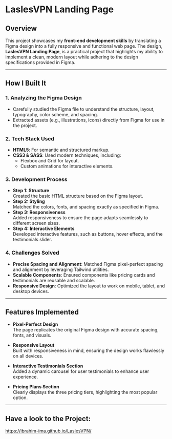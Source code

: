 # LaslesVPN Landing Page

## Overview

This project showcases my **front-end development skills** by translating a Figma design into a fully responsive and functional web page. The design, **LaslesVPN Landing Page**, is a practical project that highlights my ability to implement a clean, modern layout while adhering to the design specifications provided in Figma.

---

## How I Built It

### 1. **Analyzing the Figma Design**
   - Carefully studied the Figma file to understand the structure, layout, typography, color scheme, and spacing.
   - Extracted assets (e.g., illustrations, icons) directly from Figma for use in the project.

### 2. **Tech Stack Used**
   - **HTML5**: For semantic and structured markup.
   - **CSS3 & SASS**: Used modern techniques, including:
     - Flexbox and Grid for layout.
     - Custom animations for interactive elements.

### 3. **Development Process**
   - **Step 1: Structure**  
     Created the basic HTML structure based on the Figma layout.
   - **Step 2: Styling**  
     Matched the colors, fonts, and spacing exactly as specified in Figma.
   - **Step 3: Responsiveness**  
     Added responsiveness to ensure the page adapts seamlessly to different screen sizes.
   - **Step 4: Interactive Elements**  
     Developed interactive features, such as buttons, hover effects, and the testimonials slider.

### 4. **Challenges Solved**
   - **Precise Spacing and Alignment**: Matched Figma pixel-perfect spacing and alignment by leveraging Tailwind utilities.  
   - **Scalable Components**: Ensured components like pricing cards and testimonials are reusable and scalable.  
   - **Responsive Design**: Optimized the layout to work on mobile, tablet, and desktop devices.  

---

## Features Implemented

- **Pixel-Perfect Design**  
  The page replicates the original Figma design with accurate spacing, fonts, and visuals.

- **Responsive Layout**  
  Built with responsiveness in mind, ensuring the design works flawlessly on all devices.

- **Interactive Testimonials Section**  
  Added a dynamic carousel for user testimonials to enhance user experience.

- **Pricing Plans Section**  
  Clearly displays the three pricing tiers, highlighting the most popular option.

---

## Have a look to the Project:
https://ibrahim-ima.github.io/LaslesVPN/

